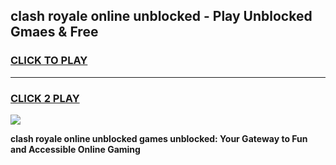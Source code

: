 
## clash royale online unblocked - Play Unblocked Gmaes & Free
<h3>
<a href="https://news.freeplayer.one?title=clash_royale_online_unblocked&ref=23F">CLICK TO PLAY</a></h3>
<hr>

<h3>
<a href="https://news.freeplayer.one?title=clash_royale_online_unblocked&ref=23F">CLICK 2 PLAY</a>
  
</h3>

<a href="https://news.freeplayer.one?title=clash_royale_online_unblocked&ref=23F/"><img src="https://clearcache.store/games.png"></a>


**clash royale online unblocked games unblocked: Your Gateway to Fun and Accessible Online Gaming**
